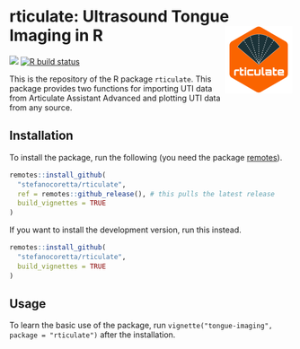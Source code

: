 
<!-- README.md is generated from README.Rmd. Please edit that file -->

# rticulate: Ultrasound Tongue Imaging in R <img src='man/figures/logo.png' align="right" height="120" />

<!-- badges: start -->

[![](https://img.shields.io/badge/devel%20version-1.6.0.9000-blue.svg)](https://github.com/stefanocoretta/rticulate)
[![R build
status](https://github.com/stefanocoretta/rticulate/workflows/R-CMD-check/badge.svg)](https://github.com/stefanocoretta/rticulate/actions)
<!-- badges: end -->

This is the repository of the R package `rticulate`. This package
provides two functions for importing UTI data from Articulate Assistant
Advanced and plotting UTI data from any source.

## Installation

To install the package, run the following (you need the package
[remotes](https://remotes.r-lib.org)).

``` r
remotes::install_github(
  "stefanocoretta/rticulate",
  ref = remotes::github_release(), # this pulls the latest release
  build_vignettes = TRUE
)
```

If you want to install the development version, run this instead.

``` r
remotes::install_github(
  "stefanocoretta/rticulate",
  build_vignettes = TRUE
)
```

## Usage

To learn the basic use of the package, run
`vignette("tongue-imaging", package = "rticulate")` after the
installation.
